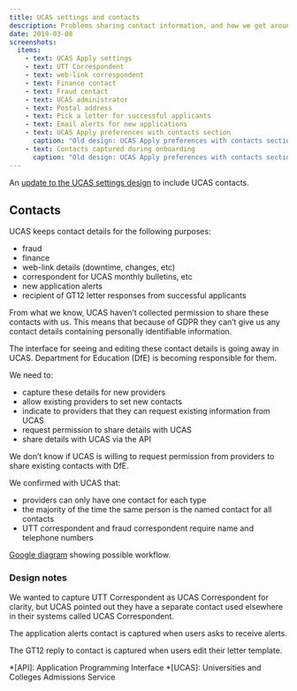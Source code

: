 ```yaml
---
title: UCAS settings and contacts
description: Problems sharing contact information, and how we get around them.
date: 2019-03-08
screenshots:
  items:
    - text: UCAS Apply settings
    - text: UTT Correspondent
    - text: web-link correspondent
    - text: Finance contact
    - text: Fraud contact
    - text: UCAS administrator
    - text: Postal address
    - text: Pick a letter for successful applicants
    - text: Email alerts for new applications
    - text: UCAS Apply preferences with contacts section
      caption: "Old design: UCAS Apply preferences with contacts section"
    - text: Contacts captured during onboarding
      caption: "Old design: UCAS Apply preferences with contacts section"
---
```


An [update to the UCAS settings design](/publish-teacher-training-courses/ucas-apply-preferences-2) to include UCAS contacts.

## Contacts

UCAS keeps contact details for the following purposes:

- fraud
- finance
- web-link details (downtime, changes, etc)
- correspondent for UCAS monthly bulletins, etc
- new application alerts
- recipient of GT12 letter responses from successful applicants

From what we know, UCAS haven’t collected permission to share these contacts with us. This means that because of GDPR they can’t give us any contact details containing personally identifiable information.

The interface for seeing and editing these contact details is going away in UCAS. Department for Education (DfE) is becoming responsible for them.

We need to:

- capture these details for new providers
- allow existing providers to set new contacts
- indicate to providers that they can request existing information from UCAS
- request permission to share details with UCAS
- share details with UCAS via the API

We don’t know if UCAS is willing to request permission from providers to share existing contacts with DfE.

We confirmed with UCAS that:

- providers can only have one contact for each type
- the majority of the time the same person is the named contact for all contacts
- UTT correspondent and fraud correspondent require name and telephone numbers

[Google diagram](https://docs.google.com/drawings/d/1VByaLgK24Kt4ZFgYmdHGlxfRtI10KX24VHApCEsSHK4) showing possible workflow.

### Design notes

We wanted to capture UTT Correspondent as UCAS Correspondent for clarity, but UCAS pointed out they have a separate contact used elsewhere in their systems called UCAS Correspondent.

The application alerts contact is captured when users asks to receive alerts.

The GT12 reply to contact is captured when users edit their letter template.

*[API]: Application Programming Interface
*[UCAS]: Universities and Colleges Admissions Service
